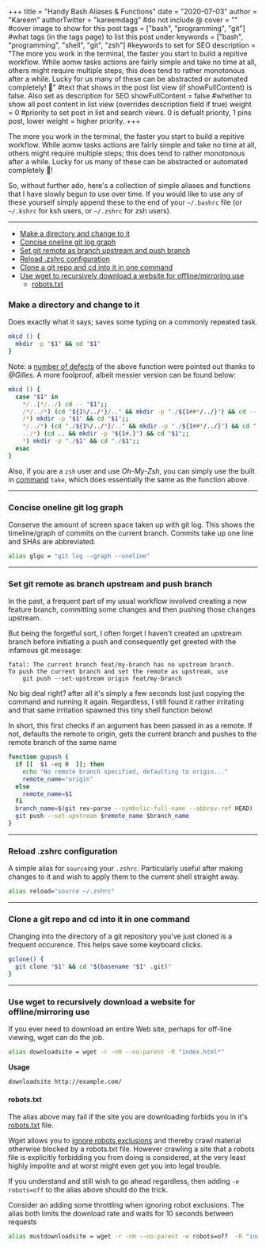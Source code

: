 +++
title = "Handy Bash Aliases & Functions"
date = "2020-07-03"
author = "Kareem" 
authorTwitter = "kareemdagg" #do not include @
cover = "" #cover image to show for this post
tags = ["bash", "programming", "git"] #what tags (in the tags page) to list this post under
keywords = ["bash", "programming", "shell", "git", "zsh"] #keywords to set for SEO
description = "The more you work in the terminal, the faster you start to build a repitive workflow. While aomw tasks actions are fairly simple and take no time at all, others might require multiple steps; this does tend to rather monotonous after a while. Lucky for us many of these can be abstracted or automated completely! 🔨" #text that shows in the post list view (if showFullContent) is false. Also set as description for SEO
showFullContent = false #whether to show all post content in list view (overrides description field if true)
weight = 0 #priority to set post in list and search views. 0 is defualt priority, 1 pins post, lower weight = higher priority. 
+++

The more you work in the terminal, the faster you start to build a repitive workflow. While aomw tasks actions are fairly simple and take no time at all, others might require multiple steps; this does tend to rather monotonous after a while. Lucky for us many of these can be abstracted or automated completely 🔨!

So, without further ado, here's a collection of simple aliases and functions that I have slowly begun to use over time. If you would like to use any of these yourself simply append these to the end of your `~/.bashrc` file (or `~/.kshrc` for ksh users, or `~/.zshrc` for zsh users).

---

- [Make a directory and change to it](#make-a-directory-and-change-to-it)
- [Concise oneline git log graph](#concise-oneline-git-log-graph)
- [Set git remote as branch upstream and push branch](#set-git-remote-as-branch-upstream-and-push-branch)
- [Reload .zshrc configuration](#reload-zshrc-configuration)
- [Clone a git repo and cd into it in one command](#clone-a-git-repo-and-cd-into-it-in-one-command)
- [Use wget to recursively download a website for offline/mirroring use](#use-wget-to-recursively-download-a-website-for-offlinemirroring-use)
  - [robots.txt](#robotstxt)


### Make a directory and change to it
Does exactly what it says; saves some typing on a commonly repeated task.
```bash
mkcd () {
  mkdir -p "$1" && cd "$1"
}
```
Note: a [number of defects](https://unix.stackexchange.com/a/9124) of the above function were pointed out thanks to _@Gilles_. A more foolproof, albeit messier version can be found below: 
```bash
mkcd () {
  case "$1" in
    */..|*/../) cd -- "$1";; 
    /*/../*) (cd "${1%/../*}/.." && mkdir -p "./${1##*/../}") && cd -- "$1";;
    /*) mkdir -p "$1" && cd "$1";;
    */../*) (cd "./${1%/../*}/.." && mkdir -p "./${1##*/../}") && cd "./$1";;
    ../*) (cd .. && mkdir -p "${1#.}") && cd "$1";;
    *) mkdir -p "./$1" && cd "./$1";;
  esac
}
```

Also, if you are a `zsh` user and use _Oh-My-Zsh_, you can simply use the built in [command](https://github.com/ohmyzsh/ohmyzsh/wiki/Cheatsheet) `take`, which does essentially the same as the function above.

---
### Concise oneline git log graph
Conserve the amount of screen space taken up with git log. This shows the timeline/graph of commits on the current branch. Commits take up one line and SHAs are abbreviated. 
```bash
alias glgo = "git log --graph --oneline"
```

---
### Set git remote as branch upstream and push branch

In the past, a frequent part of my usual workflow involved creating a new feature branch, committing some changes and then pushing those changes upstream.

But being the forgetful sort, I often forget I haven't created an upstream branch before initiating a push and consequently get greeted with the infamous git message:

```error
fatal: The current branch feat/my-branch has no upstream branch.
To push the current branch and set the remote as upstream, use
    git push --set-upstream origin feat/my-branch
```

No big deal right? after all it's simply a few seconds lost just copying the command and running it again. Regardless, I still found it rather irritating and that same irritation spawned this tiny shell function below!

In short, this first checks if an argument has been passed in as a remote. If not, defaults the remote to origin, gets the current branch and pushes to the remote branch of the same name

```bash
function gupush {
  if [[  $1 -eq 0  ]]; then
    echo "No remote branch specified, defaulting to origin..."
    remote_name="origin"
  else
    remote_name=$1
  fi
  branch_name=$(git rev-parse --symbolic-full-name --abbrev-ref HEAD)
  git push --set-upstream $remote_name $branch_name
}
```
---
### Reload .zshrc configuration
A simple alias for `source`ing your `.zshrc`. Particularly useful after making changes to it and wish to apply them to the current shell straight away.
```bash
alias reload="source ~/.zshrc"
```
---
### Clone a git repo and cd into it in one command
Changing into the directory of a git repository you've just cloned is a frequent occurence. This helps save some keyboard clicks.
```bash
gclone() {
  git clone "$1" && cd "$(basename "$1" .git)"
}
```
---

### Use wget to recursively download a website for offline/mirroring use
If you ever need to download an entire Web site, perhaps for off-line viewing, wget can do the job.
```bash
alias downloadsite = wget -r -nH --no-parent -R "index.html*"
```
**Usage**
```
downloadsite http://example.com/
```

#### robots.txt

The alias above may fail if the site you are downloading forbids you in it's [robots.txt](https://support.archive-it.org/hc/en-us/articles/208001096-Avoid-robots-txt-exclusions) file.

Wget allows you to [ignore robots exclusions](http://www.gnu.org/software/wget/manual/html_node/Robot-Exclusion.html) and thereby crawl material otherwise blocked by a robots.txt file. However crawling a site that a robots file is explicitly forbidding you from doing is considered, at the very least highly impolite and at worst might even get you into legal trouble.

If you understand and still wish to go ahead regardless, then adding `-e robots=off` to the alias above should do the trick. 

Consider an adding some throttling when ignoring robot exclusions. The alias both limits the download rate and waits for 10 seconds between requests 
```bash
alias mustdownloadsite = wget -r -nH --no-parent -e robots=off  -R "index.html*" --wait=10 --limit-rate=20K 
```